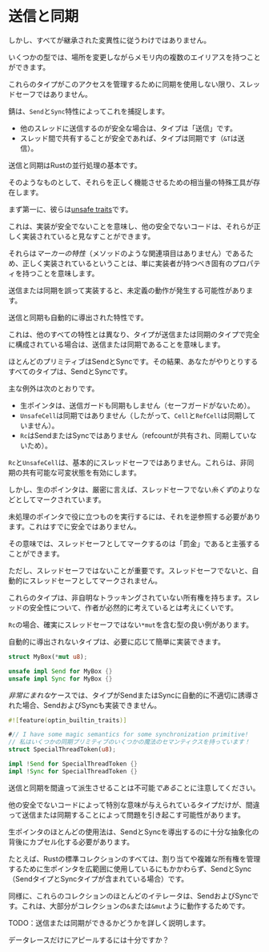 # <!--Send and Sync--> 送信と同期

<!--Not everything obeys inherited mutability, though.-->
しかし、すべてが継承された変異性に従うわけではありません。
<!--Some types allow you to have multiple aliases of a location in memory while mutating it.-->
いくつかの型では、場所を変更しながらメモリ内の複数のエイリアスを持つことができます。
<!--Unless these types use synchronization to manage this access, they are absolutely not thread-safe.-->
これらのタイプがこのアクセスを管理するために同期を使用しない限り、スレッドセーフではありません。
<!--Rust captures this through the `Send` and `Sync` traits.-->
錆は、`Send`と`Sync`特性によってこれを捕捉します。

* <!--A type is Send if it is safe to send it to another thread.-->
   他のスレッドに送信するのが安全な場合は、タイプは「送信」です。
* <!--A type is Sync if it is safe to share between threads (`&T` is Send).-->
   スレッド間で共有することが安全であれば、タイプは同期です（`&T`は送信）。

<!--Send and Sync are fundamental to Rust's concurrency story.-->
送信と同期はRustの並行処理の基本です。
<!--As such, a substantial amount of special tooling exists to make them work right.-->
そのようなものとして、それらを正しく機能させるための相当量の特殊工具が存在します。
<!--First and foremost, they're [unsafe traits].-->
まず第一に、彼らは[unsafe traits]です。
<!--This means that they are unsafe to implement, and other unsafe code can assume that they are correctly implemented.-->
これは、実装が安全でないことを意味し、他の安全でないコードは、それらが正しく実装されていると見なすことができます。
<!--Since they're *marker traits* (they have no associated items like methods), correctly implemented simply means that they have the intrinsic properties an implementor should have.-->
それらは*マーカーの特性*（メソッドのような関連項目はありません）であるため、正しく実装されているということは、単に実装者が持つべき固有のプロパティを持つことを意味します。
<!--Incorrectly implementing Send or Sync can cause Undefined Behavior.-->
送信または同期を誤って実装すると、未定義の動作が発生する可能性があります。

<!--Send and Sync are also automatically derived traits.-->
送信と同期も自動的に導出された特性です。
<!--This means that, unlike every other trait, if a type is composed entirely of Send or Sync types, then it is Send or Sync.-->
これは、他のすべての特性とは異なり、タイプが送信または同期のタイプで完全に構成されている場合は、送信または同期であることを意味します。
<!--Almost all primitives are Send and Sync, and as a consequence pretty much all types you'll ever interact with are Send and Sync.-->
ほとんどのプリミティブはSendとSyncです。その結果、あなたがやりとりするすべてのタイプは、SendとSyncです。

<!--Major exceptions include:-->
主な例外は次のとおりです。

* <!--raw pointers are neither Send nor Sync (because they have no safety guards).-->
   生ポインタは、送信ガードも同期もしません（セーフガードがないため）。
* <!--`UnsafeCell` isn't Sync (and therefore `Cell` and `RefCell` aren't).-->
   `UnsafeCell`は同期ではありません（したがって、`Cell`と`RefCell`は同期していません）。
* <!--`Rc` isn't Send or Sync (because the refcount is shared and unsynchronized).-->
   `Rc`はSendまたはSyncではありません（refcountが共有され、同期していないため）。

<!--`Rc` and `UnsafeCell` are very fundamentally not thread-safe: they enable unsynchronized shared mutable state.-->
`Rc`と`UnsafeCell`は、基本的にスレッドセーフではありません。これらは、非同期の共有可能な可変状態を有効にします。
<!--However raw pointers are, strictly speaking, marked as thread-unsafe as more of a *lint*.-->
しかし、生のポインタは、厳密に言えば、スレッドセーフでない*糸くず*のよりなどとしてマークされています。
<!--Doing anything useful with a raw pointer requires dereferencing it, which is already unsafe.-->
未処理のポインタで役に立つものを実行するには、それを逆参照する必要があります。これはすでに安全ではありません。
<!--In that sense, one could argue that it would be "fine"for them to be marked as thread safe.-->
その意味では、スレッドセーフとしてマークするのは「罰金」であると主張することができます。

<!--However it's important that they aren't thread-safe to prevent types that contain them from being automatically marked as thread-safe.-->
ただし、スレッドセーフではないことが重要です。スレッドセーフでないと、自動的にスレッドセーフとしてマークされません。
<!--These types have non-trivial untracked ownership, and it's unlikely that their author was necessarily thinking hard about thread safety.-->
これらのタイプは、非自明なトラッキングされていない所有権を持ちます。スレッドの安全性について、作者が必然的に考えているとは考えにくいです。
<!--In the case of `Rc`, we have a nice example of a type that contains a `*mut` that is definitely not thread-safe.-->
`Rc`の場合、確実にスレッドセーフではない`*mut`を含む型の良い例があります。

<!--Types that aren't automatically derived can simply implement them if desired:-->
自動的に導出されないタイプは、必要に応じて簡単に実装できます。

```rust
struct MyBox(*mut u8);

unsafe impl Send for MyBox {}
unsafe impl Sync for MyBox {}
```

<!--In the *incredibly rare* case that a type is inappropriately automatically derived to be Send or Sync, then one can also unimplement Send and Sync:-->
*非常にまれな*ケースでは、タイプがSendまたはSyncに自動的に不適切に誘導された場合、SendおよびSyncも実装できません。

```rust
#![feature(optin_builtin_traits)]

#// I have some magic semantics for some synchronization primitive!
// 私はいくつかの同期プリミティブのいくつかの魔法のセマンティクスを持っています！
struct SpecialThreadToken(u8);

impl !Send for SpecialThreadToken {}
impl !Sync for SpecialThreadToken {}
```

<!--Note that *in and of itself* it is impossible to incorrectly derive Send and Sync.-->
送信と同期を間違って派生させることは不可能*である*ことに注意してください。
<!--Only types that are ascribed special meaning by other unsafe code can possible cause trouble by being incorrectly Send or Sync.-->
他の安全でないコードによって特別な意味が与えられているタイプだけが、間違って送信または同期することによって問題を引き起こす可能性があります。

<!--Most uses of raw pointers should be encapsulated behind a sufficient abstraction that Send and Sync can be derived.-->
生ポインタのほとんどの使用法は、SendとSyncを導出するのに十分な抽象化の背後にカプセル化する必要があります。
<!--For instance all of Rust's standard collections are Send and Sync (when they contain Send and Sync types) in spite of their pervasive use of raw pointers to manage allocations and complex ownership.-->
たとえば、Rustの標準コレクションのすべては、割り当てや複雑な所有権を管理するために生ポインタを広範囲に使用しているにもかかわらず、SendとSync（SendタイプとSyncタイプが含まれている場合）です。
<!--Similarly, most iterators into these collections are Send and Sync because they largely behave like an `&` or `&mut` into the collection.-->
同様に、これらのコレクションのほとんどのイテレータは、SendおよびSyncです。これは、大部分がコレクションの`&`または`&mut`ように動作するためです。

<!--TODO: better explain what can or can't be Send or Sync.-->
TODO：送信または同期ができるかどうかを詳しく説明します。
<!--Sufficient to appeal only to data races?-->
データレースだけにアピールするには十分ですか？

[unsafe traits]: safe-unsafe-meaning.html
